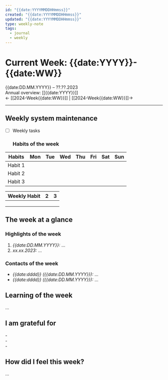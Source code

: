 ```yaml
---
id: "{{date:YYYYMMDDHHmmss}}"
created: "{{date:YYYYMMDDHHmmss}}"
updated: "{{date:YYYYMMDDHHmmss}}"
type: weekly-note
tags:
  - journal
  - weekly
---
```

# Current Week:  {{date:YYYY}}-{{date:WW}}  
{{date:DD.MM.YYYY}} – ??.??.2023  
Annual overview: [[{{date:YYYY}}]]  
← [[2024-Week{{date:WW}}]] | [[2024-Week{{date:WW}}]]→  
  
---  
  
## Weekly system maintenance  
- [ ] Weekly tasks  


  ### Habits of the week  
| Habits | Mon | Tue | Wed | Thu | Fri | Sat | Sun |  
|--------|-----|-----|-----|-----|-----|-----|-----|  
| Habit 1| | | | | | | |  
| Habit 2| | | | | | | |  
| Habit 3| | | | | | | |  
  
| Weekly Habit | 2 | 3 |  
|--------------|---|---|  
| | | |  
| | | |  
| | | |  


## The week at a glance  
### Highlights of the week  
1. *{{date:DD.MM.YYYY}}:* …  
2. *xx.xx.2023:* …  

  
### Contacts of the week  
- *{{date:dddd}} ({{date:DD.MM.YYYY}}):* …  
- *{{date:dddd}} ({{date:DD.MM.YYYY}}):* …  

  

  
## Learning of the week  
…  
  
## I am grateful for  
-   
-   
-   
  
## How did I feel this week?  
…